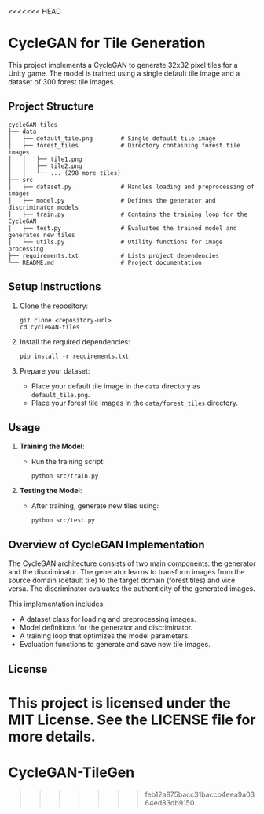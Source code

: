 <<<<<<< HEAD
# CycleGAN for Tile Generation

This project implements a CycleGAN to generate 32x32 pixel tiles for a Unity game. The model is trained using a single default tile image and a dataset of 300 forest tile images.

## Project Structure

```
cycleGAN-tiles
├── data
│   ├── default_tile.png        # Single default tile image
│   ├── forest_tiles            # Directory containing forest tile images
│   │   ├── tile1.png
│   │   ├── tile2.png
│   │   └── ... (298 more tiles)
├── src
│   ├── dataset.py              # Handles loading and preprocessing of images
│   ├── model.py                # Defines the generator and discriminator models
│   ├── train.py                # Contains the training loop for the CycleGAN
│   ├── test.py                 # Evaluates the trained model and generates new tiles
│   └── utils.py                # Utility functions for image processing
├── requirements.txt            # Lists project dependencies
└── README.md                   # Project documentation
```

## Setup Instructions

1. Clone the repository:
   ```
   git clone <repository-url>
   cd cycleGAN-tiles
   ```

2. Install the required dependencies:
   ```
   pip install -r requirements.txt
   ```

3. Prepare your dataset:
   - Place your default tile image in the `data` directory as `default_tile.png`.
   - Place your forest tile images in the `data/forest_tiles` directory.

## Usage

1. **Training the Model**:
   - Run the training script:
     ```
     python src/train.py
     ```

2. **Testing the Model**:
   - After training, generate new tiles using:
     ```
     python src/test.py
     ```

## Overview of CycleGAN Implementation

The CycleGAN architecture consists of two main components: the generator and the discriminator. The generator learns to transform images from the source domain (default tile) to the target domain (forest tiles) and vice versa. The discriminator evaluates the authenticity of the generated images.

This implementation includes:
- A dataset class for loading and preprocessing images.
- Model definitions for the generator and discriminator.
- A training loop that optimizes the model parameters.
- Evaluation functions to generate and save new tile images.

## License

This project is licensed under the MIT License. See the LICENSE file for more details.
=======
# CycleGAN-TileGen
>>>>>>> feb12a975bacc31baccb4eea9a0364ed83db9150
